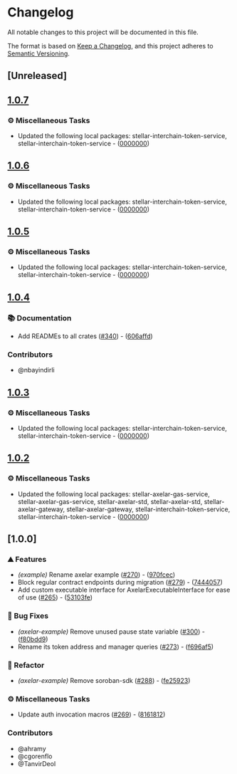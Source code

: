 # Changelog

All notable changes to this project will be documented in this file.

The format is based on [Keep a Changelog](https://keepachangelog.com/en/1.0.0/),
and this project adheres to [Semantic Versioning](https://semver.org/spec/v2.0.0.html).

## [Unreleased]

## [1.0.7](https://github.com/axelarnetwork/axelar-amplifier-stellar/compare/stellar-axelar-example-v1.0.6...stellar-axelar-example-v1.0.7)

### ⚙️ Miscellaneous Tasks

- Updated the following local packages: stellar-interchain-token-service, stellar-interchain-token-service - ([0000000](https://github.com/axelarnetwork/axelar-amplifier-stellar/commit/0000000))

## [1.0.6](https://github.com/axelarnetwork/axelar-amplifier-stellar/compare/stellar-axelar-example-v1.0.5...stellar-axelar-example-v1.0.6)

### ⚙️ Miscellaneous Tasks

- Updated the following local packages: stellar-interchain-token-service, stellar-interchain-token-service - ([0000000](https://github.com/axelarnetwork/axelar-amplifier-stellar/commit/0000000))

## [1.0.5](https://github.com/axelarnetwork/axelar-amplifier-stellar/compare/stellar-axelar-example-v1.0.4...stellar-axelar-example-v1.0.5)

### ⚙️ Miscellaneous Tasks

- Updated the following local packages: stellar-interchain-token-service, stellar-interchain-token-service - ([0000000](https://github.com/axelarnetwork/axelar-amplifier-stellar/commit/0000000))

## [1.0.4](https://github.com/axelarnetwork/axelar-amplifier-stellar/compare/stellar-axelar-example-v1.0.3...stellar-axelar-example-v1.0.4)

### 📚 Documentation

- Add READMEs to all crates ([#340](https://github.com/axelarnetwork/axelar-amplifier-stellar/pull/340)) - ([606affd](https://github.com/axelarnetwork/axelar-amplifier-stellar/commit/606affdb67172cb6d6812f8d08f43b8f4ae6df95))

### Contributors

* @nbayindirli

## [1.0.3](https://github.com/axelarnetwork/axelar-amplifier-stellar/compare/stellar-axelar-example-v1.0.2...stellar-axelar-example-v1.0.3)

### ⚙️ Miscellaneous Tasks

- Updated the following local packages: stellar-interchain-token-service, stellar-interchain-token-service - ([0000000](https://github.com/axelarnetwork/axelar-amplifier-stellar/commit/0000000))

## [1.0.2](https://github.com/axelarnetwork/axelar-amplifier-stellar/compare/stellar-axelar-example-v1.0.1...stellar-axelar-example-v1.0.2)

### ⚙️ Miscellaneous Tasks

- Updated the following local packages: stellar-axelar-gas-service, stellar-axelar-gas-service, stellar-axelar-std, stellar-axelar-std, stellar-axelar-gateway, stellar-axelar-gateway, stellar-interchain-token-service, stellar-interchain-token-service - ([0000000](https://github.com/axelarnetwork/axelar-amplifier-stellar/commit/0000000))

## [1.0.0]

### ⛰️ Features

- *(example)* Rename axelar example ([#270](https://github.com/axelarnetwork/axelar-amplifier-stellar/pull/270)) - ([970fcec](https://github.com/axelarnetwork/axelar-amplifier-stellar/commit/970fcec38fd2e324cc924f7a66c88b7382190561))
- Block regular contract endpoints during migration ([#279](https://github.com/axelarnetwork/axelar-amplifier-stellar/pull/279)) - ([7444057](https://github.com/axelarnetwork/axelar-amplifier-stellar/commit/7444057f85f73ff8a65eedbd5ae0aad77c2e7ad4))
- Add custom executable interface for AxelarExecutableInterface for ease of use ([#265](https://github.com/axelarnetwork/axelar-amplifier-stellar/pull/265)) - ([53103fe](https://github.com/axelarnetwork/axelar-amplifier-stellar/commit/53103febaab2bf0c5e9a1a7df4f38336e0a4f50d))

### 🐛 Bug Fixes

- *(axelar-example)* Remove unused pause state variable ([#300](https://github.com/axelarnetwork/axelar-amplifier-stellar/pull/300)) - ([f80bdd9](https://github.com/axelarnetwork/axelar-amplifier-stellar/commit/f80bdd9f6ef2e516762af5f4b97aed8b841e17a4))
- Rename its token address and manager queries ([#273](https://github.com/axelarnetwork/axelar-amplifier-stellar/pull/273)) - ([f696af5](https://github.com/axelarnetwork/axelar-amplifier-stellar/commit/f696af50dc1bd1b6d1d4db1ae7f588c8ea43976f))

### 🚜 Refactor

- *(axelar-example)* Remove soroban-sdk ([#288](https://github.com/axelarnetwork/axelar-amplifier-stellar/pull/288)) - ([fe25923](https://github.com/axelarnetwork/axelar-amplifier-stellar/commit/fe25923db923d52a9eececab47f47cf32aeeb350))

### ⚙️ Miscellaneous Tasks

- Update auth invocation macros ([#269](https://github.com/axelarnetwork/axelar-amplifier-stellar/pull/269)) - ([8161812](https://github.com/axelarnetwork/axelar-amplifier-stellar/commit/816181212d2cf9c4794f4faf5c754f0832047092))

### Contributors

* @ahramy
* @cgorenflo
* @TanvirDeol